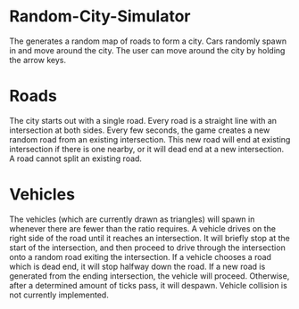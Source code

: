 # Random-City-Simulator
The generates a random map of roads to form a city.  Cars randomly spawn in and move around the city.  The user can move around the
city by holding the arrow keys.

Roads
===========================================================================================================================================
The city starts out with a single road. Every road is a straight line with an intersection at both sides. Every few seconds, the game
creates a new random road from an existing intersection.  This new road will end at existing intersection if there is one nearby, or it
will dead end at a new intersection.  A road cannot split an existing road.

Vehicles
===========================================================================================================================================
The vehicles (which are currently drawn as triangles) will spawn in whenever there are fewer than the ratio requires. A vehicle drives on
the right side of the road until it reaches an intersection. It will briefly stop at the start of the intersection, and then proceed to
drive through the intersection onto a random road exiting the intersection.  If a vehicle chooses a road which is dead end, it will stop
halfway down the road. If a new road is generated from the ending intersection, the vehicle will proceed. Otherwise, after a determined
amount of ticks pass, it will despawn.  Vehicle collision is not currently implemented.
